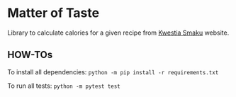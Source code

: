 # Matter of Taste

Library to calculate calories for a given recipe from [Kwestia Smaku](https://www.kwestiasmaku.com/) website.

## HOW-TOs

To install all dependencies:
`python -m pip install -r requirements.txt`

To run all tests:
`python -m pytest test`
